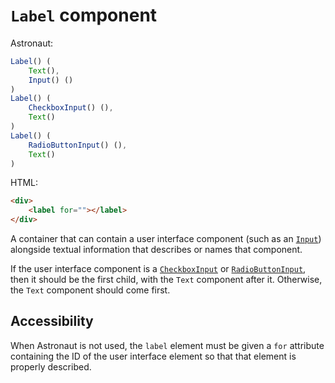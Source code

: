 # `Label` component
Astronaut:
```javascript
Label() (
    Text(),
    Input() ()
)
Label() (
    CheckboxInput() (),
    Text()
)
Label() (
    RadioButtonInput() (),
    Text()
)
```

HTML:
```html
<div>
    <label for=""></label>
</div>
```

A container that can contain a user interface component (such as an [`Input`](reference/components/input.md)) alongside textual information that describes or names that component.

If the user interface component is a [`CheckboxInput`](reference/components/checkboxinput.md) or [`RadioButtonInput`](reference/components/radiobuttoninput.md), then it should be the first child, with the `Text` component after it. Otherwise, the `Text` component should come first.

## Accessibility
When Astronaut is not used, the `label` element must be given a `for` attribute containing the ID of the user interface element so that that element is properly described.